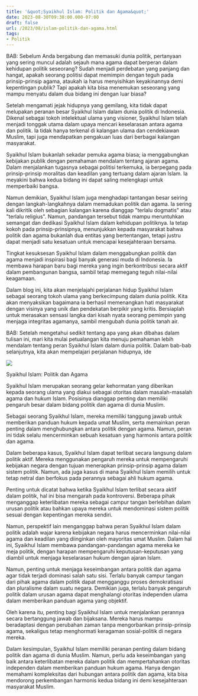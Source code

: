 ```yaml
---
title: '&quot;Syaikhul Islam: Politik dan Agama&quot;'
date: 2023-08-30T09:38:00.000-07:00
draft: false
url: /2023/08/islam-politik-dan-agama.html
tags: 
- Politik
---
```


  

BAB: Sebelum Anda bergabung dan memasuki dunia politik, pertanyaan yang sering muncul adalah sejauh mana agama dapat berperan dalam kehidupan politik seseorang? Sudah menjadi perdebatan yang panjang dan hangat, apakah seorang politisi dapat memimpin dengan teguh pada prinsip-prinsip agama, ataukah ia harus menyisihkan keyakinannya demi kepentingan publik? Tapi apakah kita bisa menemukan seseorang yang mampu menyatu dalam dua bidang ini dengan luar biasa?

  

Setelah mengamati jejak hidupnya yang gemilang, kita tidak dapat melupakan peranan besar Syaikhul Islam dalam dunia politik di Indonesia. Dikenal sebagai tokoh intelektual ulama yang visioner, Syaikhul Islam telah menjadi tonggak utama dalam upaya mencari keselarasan antara agama dan politik. Ia tidak hanya terkenal di kalangan ulama dan cendekiawan Muslim, tapi juga mendapatkan pengakuan luas dari berbagai kalangan masyarakat.

  

Syaikhul Islam bukanlah sekadar pemuka agama biasa; ia menggabungkan kebijakan publik dengan pemahaman mendalam tentang ajaran agama. Dalam menjalankan tugasnya sebagai politisi terkemuka, ia berpegang pada prinsip-prinsip moralitas dan keadilan yang tertuang dalam ajaran Islam. Ia meyakini bahwa kedua bidang ini dapat saling melengkapi untuk memperbaiki bangsa.

  

Namun demikian, Syaikhul Islam juga menghadapi tantangan besar seiring dengan langkah-langkahnya dalam memadukan politik dan agama. Ia sering kali dikritik oleh sebagian kalangan karena dianggap "terlalu dogmatis" atau "terlalu religius". Namun, pandangan tersebut tidak mampu meruntuhkan semangat dan dedikasi Syaikhul Islam dalam kehidupan politiknya. Ia tetap kokoh pada prinsip-prinsipnya, menunjukkan kepada masyarakat bahwa politik dan agama bukanlah dua entitas yang bertentangan, tetapi justru dapat menjadi satu kesatuan untuk mencapai kesejahteraan bersama.

  

Tingkat kesuksesan Syaikhul Islam dalam menggabungkan politik dan agama menjadi inspirasi bagi banyak generasi muda di Indonesia. Ia membawa harapan baru bagi mereka yang ingin berkontribusi secara aktif dalam pembangunan bangsa, sambil tetap memegang teguh nilai-nilai keagamaan.

  

Dalam blog ini, kita akan menjelajahi perjalanan hidup Syaikhul Islam sebagai seorang tokoh ulama yang berkecimpung dalam dunia politik. Kita akan menyaksikan bagaimana ia berhasil memenangkan hati masyarakat dengan visinya yang unik dan pendekatan berpikir yang kritis. Bersiaplah untuk merasakan sensasi langka dari kisah nyata seorang pemimpin yang menjaga integritas agamanya, sambil mengubah dunia politik tanah air.

  

BAB: Setelah mengetahui sedikit tentang apa yang akan dibahas dalam tulisan ini, mari kita mulai petualangan kita menuju pemahaman lebih mendalam tentang peran Syaikhul Islam dalam dunia politik. Dalam bab-bab selanjutnya, kita akan mempelajari perjalanan hidupnya, ide

  

![](https://liputan.co.id/wp-content/uploads/2023/03/Syaikhul-Islam.jpg)

  

Syaikhul Islam: Politik dan Agama

  

Syaikhul Islam merupakan seorang gelar kehormatan yang diberikan kepada seorang ulama yang diakui sebagai otoritas dalam masalah-masalah agama dan hukum Islam. Posisinya dianggap penting dan memiliki pengaruh besar dalam bidang politik dan agama di dunia Muslim.

  

Sebagai seorang Syaikhul Islam, mereka memiliki tanggung jawab untuk memberikan panduan hukum kepada umat Muslim, serta memainkan peran penting dalam menghubungkan antara politik dengan agama. Namun, peran ini tidak selalu mencerminkan sebuah kesatuan yang harmonis antara politik dan agama.

  

Dalam beberapa kasus, Syaikhul Islam dapat terlibat secara langsung dalam politik aktif. Mereka menggunakan pengaruh mereka untuk mempengaruhi kebijakan negara dengan tujuan menerapkan prinsip-prinsip agama dalam sistem politik. Namun, ada juga kasus di mana Syaikhul Islam memilih untuk tetap netral dan berfokus pada perannya sebagai ahli hukum agama.

  

Penting untuk dicatat bahwa ketika Syaikhul Islam terlibat secara aktif dalam politik, hal ini bisa mengarah pada kontroversi. Beberapa pihak menganggap keterlibatan mereka sebagai campur tangan berlebihan dalam urusan politik atau bahkan upaya mereka untuk mendominasi sistem politik sesuai dengan kepentingan mereka sendiri.

  

Namun, perspektif lain menganggap bahwa peran Syaikhul Islam dalam politik adalah wajar karena kebijakan negara harus mencerminkan nilai-nilai agama dan keadilan yang diinginkan oleh mayoritas umat Muslim. Dalam hal ini, Syaikhul Islam membawa pandangan-pandangan agama mereka ke meja politik, dengan harapan mempengaruhi keputusan-keputusan yang diambil untuk menjaga keselarasan hukum dengan ajaran Islam.

  

Namun, penting untuk menjaga keseimbangan antara politik dan agama agar tidak terjadi dominasi salah satu sisi. Terlalu banyak campur tangan dari pihak agama dalam politik dapat mengganggu proses demokratisasi dan pluralisme dalam suatu negara. Demikian juga, terlalu banyak pengaruh politik dalam urusan agama dapat menghalangi otoritas independen ulama dalam memberikan panduan agama yang objektif.

  

Oleh karena itu, penting bagi Syaikhul Islam untuk menjalankan perannya secara bertanggung jawab dan bijaksana. Mereka harus mampu beradaptasi dengan perubahan zaman tanpa mengorbankan prinsip-prinsip agama, sekaligus tetap menghormati keragaman sosial-politik di negara mereka.

  

Dalam kesimpulan, Syaikhul Islam memiliki peranan penting dalam bidang politik dan agama di dunia Muslim. Namun, perlu ada keseimbangan yang baik antara keterlibatan mereka dalam politik dan mempertahankan otoritas independen dalam memberikan panduan hukum agama. Hanya dengan memahami kompleksitas dari hubungan antara politik dan agama, kita bisa mendorong perkembangan harmonis kedua bidang ini demi kesejahteraan masyarakat Muslim.